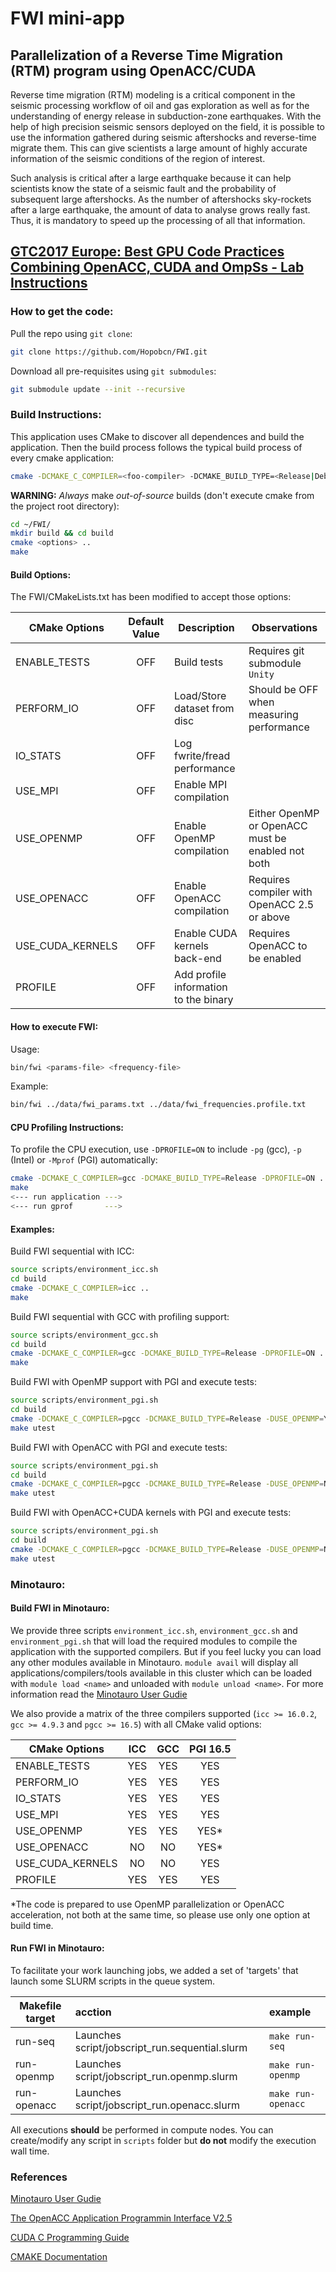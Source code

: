 # FWI mini-app

## Parallelization of a Reverse Time Migration (RTM) program using OpenACC/CUDA

Reverse time migration (RTM) modeling is a critical component in the seismic
processing workflow of oil and gas exploration as well as for the understanding
of energy release in subduction-zone earthquakes. With the help of high
precision seismic sensors deployed on the field, it is possible to use the
information gathered during seismic aftershocks and reverse-time migrate them.
This can give scientists a large amount of highly accurate information of the
seismic conditions of the region of interest.

Such analysis is critical after a large earthquake because it can help
scientists know the state of a seismic fault and the probability of subsequent
large aftershocks. As the number of aftershocks sky-rockets after a large
earthquake, the amount of data to analyse grows really fast.  Thus, it is
mandatory to speed up the processing of all that information.

## [GTC2017 Europe: Best GPU Code Practices Combining OpenACC, CUDA and OmpSs - Lab Instructions](GTC2017eu.md)

### How to get the code:

Pull the repo using `git clone`:
```bash
git clone https://github.com/Hopobcn/FWI.git
```
Download all pre-requisites using `git submodules`:
```bash
git submodule update --init --recursive
```

### Build Instructions:

This application uses CMake to discover all dependences and build the application. Then the build process follows the typical build process of every cmake application:

```bash
cmake -DCMAKE_C_COMPILER=<foo-compiler> -DCMAKE_BUILD_TYPE=<Release|Debug> [ -D<OPTION_1>=<yes|no> -D<OPTION_2>=<YES|NO> ... ]  <path-to-project-base-dir>
```

__WARNING:__ *Always* make *out-of-source* builds (don't execute cmake from the project root directory):
```bash
cd ~/FWI/
mkdir build && cd build
cmake <options> ..
make
```

#### Build Options:

The FWI/CMakeLists.txt has been modified to accept those options:

| CMake Options    | Default Value | Description                           | Observations                             |
| -----------------|:-------------:| ------------------------------------- |------------------------------------------|
| ENABLE_TESTS     | OFF           | Build tests                           | Requires git submodule `Unity`                                         |
| PERFORM_IO       | OFF           | Load/Store dataset from disc          | Should be OFF when measuring performance |
| IO_STATS         | OFF           | Log fwrite/fread performance          |                                          |
| USE_MPI          | OFF           | Enable MPI compilation                |                                          |
| USE_OPENMP       | OFF           | Enable OpenMP compilation             | Either OpenMP or OpenACC must be enabled  not both |
| USE_OPENACC      | OFF           | Enable OpenACC compilation            | Requires compiler with OpenACC 2.5 or above  |
| USE_CUDA_KERNELS | OFF           | Enable CUDA kernels back-end          | Requires OpenACC to be enabled           |
| PROFILE          | OFF           | Add profile information to the binary |                                          |


#### How to execute FWI:

Usage:
```bash
bin/fwi <params-file> <frequency-file>
```
Example:
```bash
bin/fwi ../data/fwi_params.txt ../data/fwi_frequencies.profile.txt
```

#### CPU Profiling Instructions:

To profile the CPU execution, use `-DPROFILE=ON` to include `-pg` (gcc), `-p` (Intel) or `-Mprof` (PGI) automatically:
```bash
cmake -DCMAKE_C_COMPILER=gcc -DCMAKE_BUILD_TYPE=Release -DPROFILE=ON ..
make
<--- run application --->
<--- run gprof       --->
```

#### Examples:

Build FWI sequential with ICC:

```bash
source scripts/environment_icc.sh
cd build
cmake -DCMAKE_C_COMPILER=icc ..
make
```

Build FWI sequential with GCC with profiling support:

```bash
source scripts/environment_gcc.sh
cd build
cmake -DCMAKE_C_COMPILER=gcc -DCMAKE_BUILD_TYPE=Release -DPROFILE=ON ..
make
```

Build FWI with OpenMP support with PGI and execute tests:

```bash
source scripts/environment_pgi.sh
cd build
cmake -DCMAKE_C_COMPILER=pgcc -DCMAKE_BUILD_TYPE=Release -DUSE_OPENMP=YES ..
make utest
```

Build FWI with OpenACC with PGI and execute tests:

```bash
source scripts/environment_pgi.sh
cd build
cmake -DCMAKE_C_COMPILER=pgcc -DCMAKE_BUILD_TYPE=Release -DUSE_OPENMP=NO -DUSE_OPENACC=YES ..
make utest
```

Build FWI with OpenACC+CUDA kernels with PGI and execute tests:

```bash
source scripts/environment_pgi.sh
cd build
cmake -DCMAKE_C_COMPILER=pgcc -DCMAKE_BUILD_TYPE=Release -DUSE_OPENMP=NO -DUSE_OPENACC=YES -DUSE_CUDA_KERNELS=YES ..
make utest
```

### Minotauro:

#### Build FWI in Minotauro:

We provide three scripts `environment_icc.sh`, `environment_gcc.sh` and `environment_pgi.sh` that will load the required modules to compile the application with the supported compilers.
But if you feel lucky you can load any other modules available in Minotauro. `module avail` will display all applications/compilers/tools available in this cluster which can be loaded with `module load <name>` and unloaded with `module unload <name>`.
For more information read the [Minotauro User Gudie](http://www.bsc.es/user-support/mt.php)

We also provide a matrix of the three compilers supported (`icc >= 16.0.2`, `gcc >= 4.9.3` and `pgcc >= 16.5`) with all CMake valid options:

| CMake Options    | ICC    | GCC    | PGI 16.5 |
| -----------------|:------:|:------:|:------:|
| ENABLE_TESTS     | YES    | YES    | YES    |
| PERFORM_IO       | YES    | YES    | YES    |
| IO_STATS         | YES    | YES    | YES    |
| USE_MPI          | YES    | YES    | YES    |
| USE_OPENMP       | YES    | YES    | YES*   |
| USE_OPENACC      | NO     | NO     | YES*   |
| USE_CUDA_KERNELS | NO     | NO     | YES    |
| PROFILE          | YES    | YES    | YES    |

*The code is prepared to use OpenMP parallelization or OpenACC acceleration, not both at the same time, so please use only one option at build time.


#### Run FWI in Minotauro:

To facilitate your work launching jobs, we added a set of 'targets' that launch some SLURM scripts in the queue system.

|  Makefile target  | acction                                          | example       |
| -----------------|:------------------------------------------------|:--------------|
| run-seq          | Launches script/jobscript_run.sequential.slurm   | `make run-seq` |
| run-openmp       | Launches script/jobscript_run.openmp.slurm       | `make run-openmp` |
| run-openacc      | Launches script/jobscript_run.openacc.slurm      | `make run-openacc` |

All executions **should** be performed in compute nodes. You can create/modify any script in `scripts` folder but **do not** modify the execution wall time.


### References

[Minotauro User Gudie](http://www.bsc.es/user-support/mt.php)

[The OpenACC Application Programmin Interface V2.5](http://www.openacc.org/sites/default/files/OpenACC_2pt5.pdf)

[CUDA C Programming Guide](http://docs.nvidia.com/cuda/cuda-c-programming-guide)

[CMAKE Documentation](https://cmake.org/cmake/help/v3.6/)
